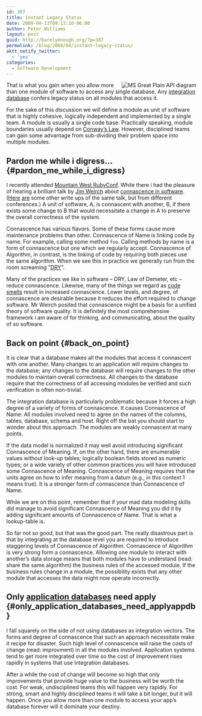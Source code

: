 ```yaml
---
id: 387
title: Instant Legacy Status
date: 2009-04-13T09:13:10-06:00
author: Peter Williams
layout: post
guid: http://barelyenough.org/?p=387
permalink: /blog/2009/04/instant-legacy-status/
aktt_notify_twitter:
  - 'yes'
categories:
  - Software Development
---
```

<img src='http://barelyenough.org/blog/uploads/msgp-api.jpg' alt='MS Great Plain API diagram' style='float:right;' />

That is what you gain when you allow more than one module of software to access any single database. Any [integration database](http://martinfowler.com/bliki/IntegrationDatabase.html) confers legacy status on all modules that access it.

For the sake of this discussion we will define a module as unit of software that is highly cohesive, logically independent and implemented by a single team. A module is usually a single code base. Practically speaking, module boundaries usually depend on [Conway&#8217;s Law](http://en.wikipedia.org/wiki/Conway%27s_Law). However, disciplined teams can gain some advantage from sub-dividing their problem space into multiple modules.

## Pardon me while i digress&#8230; {#pardon_me_while_i_digress}

I recently attended [Mountain West RubyConf](http://mtnwestrubyconf.org/2009/). While there i had the pleasure of hearing a brilliant talk by [Jim Weirch](http://onestepback.org/) about [connascence in software](http://docs.rubyrake.org/articles/connascence/softwareconnascence.html). ([Here](http://urgetopunt.com/2009/03/27/sor-connascence.html) [are](http://deadprogrammersociety.blogspot.com/2009/04/larubyconf-2009-jim-weirich-grand.html) some other write ups of the same talk, but from different conferences.) A unit of software, A, is connascent with another, B, if there exists some change to B that would necessitate a change in A to preserve the overall correctness of the system.

Connascence has various flavors. Some of these forms cause more maintenance problems than other. Connascence of Name is linking code by name. For example, calling some method `foo`. Calling methods by name is a form of connascence but one which we regularly accept. Connascence of Algorithm, in contrast, is the linking of code by requiring both pieces use the same algorithm. When we see this in practice we generally run from the room screaming &#8221;[DRY](http://en.wikipedia.org/wiki/Don%27t_repeat_yourself)&#8221;.

Many of the practices we like in software &#8211; DRY, Law of Demeter, etc &#8211; reduce connascence. Likewise, many of the things we regard as [code smells](http://c2.com/xp/CodeSmell.html) result in increased connascence. Lower levels, and degree, of connascence are desirable because it reduces the effort required to change software. Mr Weirch posited that connascence might be a basis for a unified theory of software quality. It is definitely the most comprehensive framework i am aware of for thinking, and communicating, about the quality of so software.

## Back on point {#back_on_point}

It is clear that a database makes all the modules that access it connascent with one another. Many changes to an application will require changes to the database; any changes to the database will require changes to the other modules to maintain overall correctness. All changes to the database require that the correctness of all accessing modules be verified and such verification is often non-trivial.

The integration database is particularly problematic because it forces a high degree of a variety of forms of connascence. It causes Connascence of Name. All modules involved need to agree on the names of the columns, tables, database, schema and host. Right off the bat you should start to wonder about this approach. The modules are weakly connascent at many points.

If the data model is normalized it may well avoid introducing significant Connascence of Meaning. If, on the other hand, there are enumerable values without look-up tables; logically boolean fields stored as numeric types; or a wide variety of other common practices you will have introduced some Connascence of Meaning. Connascence of Meaning requires that the units agree on how to infer meaning from a datum (e.g., in this context 1 means true). It is a stronger form of connascence than Connascence of Name.

While we are on this point, remember that if your mad data modeling skills did manage to avoid significant Connascence of Meaning you did it by adding significant amounts of Connascence of Name. That is what a lookup-table is.

So far not so good, but that was the good part. The really disastrous part is that by integrating at the database level you are required to introduce staggering levels of Connascence of Algorithm. Connascence of Algorithm is very strong form a connascence. Allowing one module to interact with another&#8217;s data storage means that both modules have to understand (read: share the same algorithm) the business rules of the accessed module. If the business rules change in a module, the possibility exists that any other module that accesses the data might now operate incorrectly.

## Only [application databases](http://martinfowler.com/bliki/ApplicationDatabase.html) need apply {#only_application_databases_need_applyappdb}

I fall squarely on the side of not using databases as integration vectors. The forms and degree of connascence that such an approach necessitate make it recipe for disaster. Such high level of connascence will raise the costs of change (read: improvment) in all the modules involved. Application systems tend to get more integrated over time so the cost of improvement rises rapidly in systems that use integration databases.

After a while the cost of change will become so high that only improvements that provide huge value to the business will be worth the cost. For weak, undisciplined teams this will happen very rapidly. For strong, smart and highly disciplined teams it will take a bit longer, but it will happen. Once you allow more than one module to access your app&#8217;s database forever will it dominate your destiny.